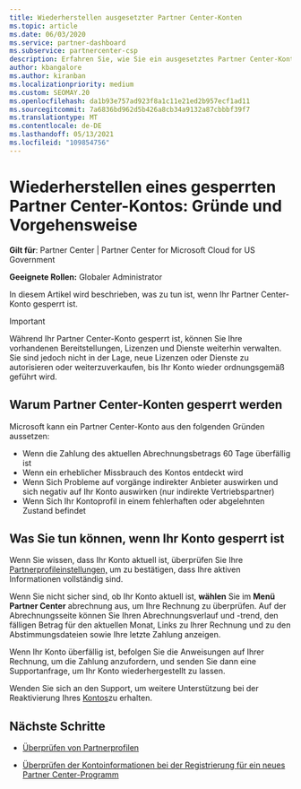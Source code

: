 ```yaml
---
title: Wiederherstellen ausgesetzter Partner Center-Konten
ms.topic: article
ms.date: 06/03/2020
ms.service: partner-dashboard
ms.subservice: partnercenter-csp
description: Erfahren Sie, wie Sie ein ausgesetztes Partner Center-Konto wiederherstellen, warum Partner Center-Konten ausgesetzt werden, und wie Sie Ihr Konto verwenden können, während es ausgesetzt ist.
author: kbangalore
ms.author: kiranban
ms.localizationpriority: medium
ms.custom: SEOMAY.20
ms.openlocfilehash: da1b93e757ad923f8a1c11e21ed2b957ecf1ad11
ms.sourcegitcommit: 7a6836bd962d5b426a8cb34a9132a87cbbbf39f7
ms.translationtype: MT
ms.contentlocale: de-DE
ms.lasthandoff: 05/13/2021
ms.locfileid: "109854756"
---
```

# <a name="restore-a-suspended-partner-center-account---learn-why-it-happens-and-what-to-do-about-it"></a>Wiederherstellen eines gesperrten Partner Center-Kontos: Gründe und Vorgehensweise

**Gilt für**: Partner Center | Partner Center for Microsoft Cloud for US Government

**Geeignete Rollen:** Globaler Administrator

In diesem Artikel wird beschrieben, was zu tun ist, wenn Ihr Partner Center-Konto gesperrt ist.

> [!IMPORTANT]  
> Während Ihr Partner Center-Konto gesperrt ist, können Sie Ihre vorhandenen Bereitstellungen, Lizenzen und Dienste weiterhin verwalten. Sie sind jedoch nicht in der Lage, neue Lizenzen oder Dienste zu autorisieren oder weiterzuverkaufen, bis Ihr Konto wieder ordnungsgemäß geführt wird.

## <a name="why-partner-center-accounts-are-suspended"></a>Warum Partner Center-Konten gesperrt werden

Microsoft kann ein Partner Center-Konto aus den folgenden Gründen aussetzen:

- Wenn die Zahlung des aktuellen Abrechnungsbetrags 60 Tage überfällig ist
- Wenn ein erheblicher Missbrauch des Kontos entdeckt wird
- Wenn Sich Probleme auf vorgänge indirekter Anbieter auswirken und sich negativ auf Ihr Konto auswirken (nur indirekte Vertriebspartner)
- Wenn Sich Ihr Kontoprofil in einem fehlerhaften oder abgelehnten Zustand befindet

## <a name="what-to-do-if-your-account-is-suspended"></a>Was Sie tun können, wenn Ihr Konto gesperrt ist

Wenn Sie wissen, dass Ihr Konto aktuell ist, überprüfen Sie Ihre [Partnerprofileinstellungen,](https://partner.microsoft.com/pcv/accountsettings/partnerprofile) um zu bestätigen, dass Ihre aktiven Informationen vollständig sind. 

Wenn Sie nicht sicher sind, ob Ihr Konto aktuell ist, **wählen** Sie im **Menü Partner Center** abrechnung aus, um Ihre Rechnung zu überprüfen. Auf der Abrechnungsseite können Sie Ihren Abrechnungsverlauf und -trend, den fälligen Betrag für den aktuellen Monat, Links zu Ihrer Rechnung und zu den Abstimmungsdateien sowie Ihre letzte Zahlung anzeigen.

Wenn Ihr Konto überfällig ist, befolgen Sie die Anweisungen auf Ihrer Rechnung, um die Zahlung anzufordern, und senden Sie dann eine Supportanfrage, um Ihr Konto wiederhergestellt zu lassen. 

Wenden Sie sich an den Support, um weitere Unterstützung bei der Reaktivierung Ihres [Kontos](https://partner.microsoft.com/dashboard/support/csp/servicerequests/create)zu erhalten.

## <a name="next-steps"></a>Nächste Schritte

- [Überprüfen von Partnerprofilen](update-your-partner-profile.md)

- [Überprüfen der Kontoinformationen bei der Registrierung für ein neues Partner Center-Programm](verification-responses.md)
